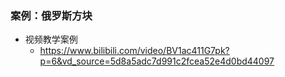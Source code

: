 

























### 案例：俄罗斯方块
- 视频教学案例
  - https://www.bilibili.com/video/BV1ac411G7pk?p=6&vd_source=5d8a5adc7d991c2fcea52e4d0bd44097








